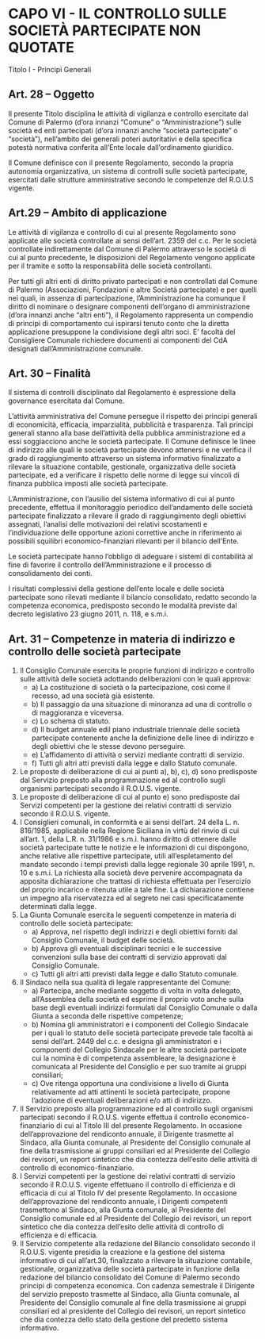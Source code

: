 # CAPO VI - IL CONTROLLO SULLE SOCIETÀ PARTECIPATE NON QUOTATE

Titolo I - Principi Generali

## Art. 28 – Oggetto
Il presente Titolo disciplina le attività di vigilanza e controllo esercitate dal Comune di Palermo (d’ora innanzi “Comune” o “Amministrazione”) sulle società ed enti partecipati (d’ora innanzi anche “società partecipate” o “società”), nell’ambito dei generali poteri autoritativi e della specifica potestà normativa conferita all’Ente locale dall’ordinamento giuridico.

Il Comune definisce con il presente Regolamento, secondo la propria autonomia organizzativa, un sistema di controlli sulle società partecipate, esercitati dalle strutture amministrative secondo le competenze del R.O.U.S vigente.


## Art.29 – Ambito di applicazione
Le attività di vigilanza e controllo di cui al presente Regolamento sono applicate alle società controllate ai sensi dell’art. 2359 del c.c.
Per le società controllate indirettamente dal Comune di Palermo attraverso le società di cui al punto precedente, le disposizioni del Regolamento vengono applicate per il tramite e sotto la responsabilità delle società controllanti.

Per tutti gli altri enti di diritto privato partecipati e non controllati dal Comune di Palermo (Associazioni, Fondazioni e altre Società partecipate) e per quelli nei quali, in assenza di partecipazione, l’Amministrazione ha comunque il diritto di nominare o designare componenti dell’organo di amministrazione (d’ora innanzi anche “altri enti”), il Regolamento rappresenta un compendio di principi di comportamento cui ispirarsi tenuto conto che la diretta applicazione presuppone la condivisione degli altri soci.
E’ facoltà del Consigliere Comunale richiedere documenti ai componenti del CdA designati dall’Amministrazione comunale.


## Art. 30 – Finalità
Il sistema di controlli disciplinato dal Regolamento è espressione della governance esercitata dal Comune.

L’attività amministrativa del Comune persegue il rispetto dei principi generali di economicità, efficacia, imparzialità, pubblicità e trasparenza. Tali principi generali stanno alla base dell’attività della pubblica amministrazione ed a essi soggiacciono anche le società partecipate.
Il Comune definisce le linee di indirizzo alle quali le società partecipate devono attenersi e ne verifica il grado di raggiungimento attraverso un sistema informativo finalizzato a rilevare la situazione contabile, gestionale, organizzativa delle società partecipate, ed a verificare il rispetto delle norme di legge sui vincoli di finanza pubblica imposti alle società partecipate.

L’Amministrazione, con l’ausilio del sistema informativo di cui al punto precedente, effettua il monitoraggio periodico dell’andamento delle società partecipate finalizzato a rilevare il grado di raggiungimento degli obiettivi assegnati, l’analisi delle motivazioni dei relativi scostamenti e l’individuazione delle opportune azioni correttive anche in riferimento ai possibili squilibri economico-finanziari rilevanti per il bilancio dell’Ente.

Le società partecipate hanno l’obbligo di adeguare i sistemi di contabilità al fine di favorire il controllo dell’Amministrazione e il processo di consolidamento dei conti.

I risultati complessivi della gestione dell’ente locale e delle società partecipate sono rilevati mediante il bilancio consolidato, redatto secondo la competenza economica, predisposto secondo le modalità previste dal decreto legislativo 23 giugno 2011, n. 118, e s.m.i.


## Art. 31 – Competenze in materia di indirizzo e controllo delle società partecipate
1. Il Consiglio Comunale esercita le proprie funzioni di indirizzo e controllo sulle attività delle società adottando deliberazioni con le quali approva:
   - a) La costituzione di società o la partecipazione, così come il recesso, ad una società già esistente.
   - b) Il passaggio da una situazione di minoranza ad una di controllo o di maggioranza e viceversa.
   - c) Lo schema di statuto.
   - d) Il budget annuale edil piano industriale triennale delle società partecipate contenente anche la definizione delle linee di indirizzo e degli obiettivi che le stesse devono perseguire.
   - e) L’affidamento di attività o servizi mediante contratti di servizio.
   - f) Tutti gli altri atti previsti dalla legge e dallo Statuto comunale.
2. Le proposte di deliberazione di cui ai punti a), b), c), d) sono predisposte dal Servizio preposto alla programmazione ed al controllo sugli organismi partecipati secondo il R.O.U.S. vigente.
3. Le proposte di deliberazione di cui al punto e) sono predisposte dai Servizi competenti per la gestione dei relativi contratti di servizio secondo il R.O.U.S. vigente.
4. I Consiglieri comunali, in conformità e ai sensi dell’art. 24 della L. n. 816/1985, applicabile nella Regione Siciliana in virtù del rinvio di cui all’art. 1, della L.R. n. 31/1986 e s.m.i. hanno diritto di ottenere dalle società partecipate tutte le notizie e le informazioni di cui dispongono, anche relative alle rispettive partecipate, utili all’espletamento del mandato secondo i tempi previsti dalla legge regionale 30 aprile 1991, n. 10 e s.m.i. La richiesta alla società deve pervenire accompagnata da apposita dichiarazione che trattasi di richiesta effettuata per l’esercizio del proprio incarico e ritenuta utile a tale fine. La dichiarazione contiene un impegno alla riservatezza ed al segreto nei casi specificatamente determinati dalla legge.
5. La Giunta Comunale esercita le seguenti competenze in materia di controllo delle società partecipate:
   - a) Approva, nel rispetto degli indirizzi e degli obiettivi forniti dal Consiglio Comunale, il budget delle società.
   - b) Approva gli eventuali disciplinari tecnici e le successive convenzioni sulla base dei contratti di servizio approvati dal Consiglio Comunale.
   - c) Tutti gli altri atti previsti dalla legge e dallo Statuto comunale.
6. Il Sindaco nella sua qualità di legale rappresentante del Comune:
   - a) Partecipa, anche mediante soggetto di volta in volta delegato, all’Assemblea della società ed esprime il proprio voto anche sulla base degli eventuali indirizzi formulati dal Consiglio Comunale o dalla Giunta a seconda delle rispettive competenze;
   - b) Nomina gli amministratori e i componenti del Collegio Sindacale per i quali lo statuto delle società partecipate prevede tale facoltà ai sensi dell’art. 2449 del c.c. e designa gli amministratori e i componenti del Collegio Sindacale per le altre società partecipate cui la nomina è di competenza assembleare, la designazione è comunicata al Presidente del Consiglio e per suo tramite ai gruppi consiliari;
   - c) Ove ritenga opportuna una condivisione a livello di Giunta relativamente ad atti attinenti le società partecipate, propone l’adozione di eventuali deliberazioni e/o atti di indirizzo.
7. Il Servizio preposto alla programmazione ed al controllo sugli organismi partecipati secondo il R.O.U.S. vigente effettua il controllo economico-finanziario di cui al Titolo III del presente Regolamento. In occasione dell’approvazione del rendiconto annuale, il Dirigente trasmette al Sindaco, alla Giunta comunale, al Presidente del Consiglio comunale al fine della trasmissione ai gruppi consiliari ed al Presidente del Collegio dei revisori, un report sintetico che dia contezza dell’esito delle attività di controllo di economico-finanziario.
8. I Servizi competenti per la gestione dei relativi contratti di servizio secondo il R.O.U.S. vigente effettuano il controllo di efficienza e di efficacia di cui al Titolo IV del presente Regolamento. In occasione dell’approvazione del rendiconto annuale, i Dirigenti competenti trasmettono al Sindaco, alla Giunta comunale, al Presidente del Consiglio comunale ed al Presidente del Collegio dei revisori, un report sintetico che dia contezza dell’esito delle attività di controllo di efficienza e di efficacia.
9. Il Servizio competente alla redazione del Bilancio consolidato secondo il R.O.U.S. vigente presidia la creazione e la gestione del sistema informativo di cui all’art.30, finalizzato a rilevare la situazione contabile, gestionale, organizzativa delle società partecipate in funzione della redazione del bilancio consolidato del Comune di Palermo secondo principi di competenza economica. Con cadenza semestrale il Dirigente del servizio preposto trasmette al Sindaco, alla Giunta comunale, al Presidente del Consiglio comunale al fine della trasmissione ai gruppi consiliari ed al presidente del Collegio dei revisori, un report sintetico che dia contezza dello stato della gestione del predetto sistema informativo.

